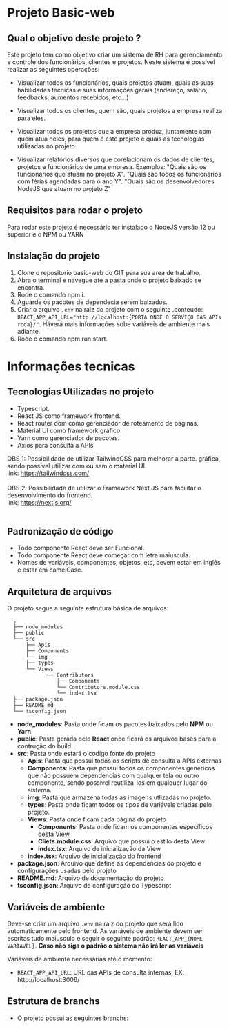 # Projeto Basic-web

## Qual o objetivo deste projeto ?

Este projeto tem como objetivo criar um sistema de RH para gerenciamento e controle dos funcionários, clientes e projetos. Neste sistema é possível realizar as seguintes operações:

* Visualizar todos os funcionários, quais projetos atuam, quais as suas habilidades tecnicas e suas informações gerais (endereço, salário, feedbacks, aumentos recebidos, etc...)

* Visualizar todos os clientes, quem são, quais projetos a empresa realiza para eles.

* Visualizar todos os projetos que a empresa produz, juntamente com quem atua neles, para quem é este projeto e quais as tecnologias utilizadas no projeto.

* Visualizar relatórios diversos que corelacionam os dados de clientes, projetos e funcionários de uma empresa. Exemplos: "Quais são os funcionários que atuam no projeto X". "Quais são todos os funcionários com férias agendadas para o ano Y". "Quais são os desenvolvedores NodeJS que atuam no projeto Z"

## Requisitos para rodar o projeto

Para rodar este projeto é necessário ter instalado o NodeJS versão 12 ou superior e o NPM ou YARN

## Instalação do projeto

1. Clone o repositorio basic-web do GIT para sua area de trabalho.
2. Abra o terminal e navegue ate a pasta onde o projeto baixado se encontra.
3. Rode o comando npm i.
4. Aguarde os pacotes de dependecia serem baixados.
5. Criar o arquivo ```.env``` na raiz do projeto com o seguinte .conteudo: ```REACT_APP_API_URL="http://localhost:{PORTA ONDE O SERVIÇO DAS APIs roda}/"```. Háverá mais informações sobe variáveis de ambiente mais adiante.
6. Rode o comando npm run start.

# Informações tecnicas

## Tecnologias Utilizadas no projeto

* Typescript.
* React JS como framework frontend.
* React router dom como gerenciador de roteamento de paginas.
* Material UI como framework gráfico.
* Yarn como gerenciador de pacotes.
* Axios para consulta a APIs

OBS 1: Possibilidade de utilizar TailwindCSS para melhorar a parte. gráfica, sendo possível utilizar com ou sem o material UI.
<br>link: https://tailwindcss.com/<br>
<br>
OBS 2: Possibilidade de utilizar o Framework Next JS para facilitar o desenvolvimento do frontend.
<br>link: https://nextjs.org/<br>
<br>

## Padronização de código

* Todo componente React deve ser Funcional.
* Todo componente React deve começar com letra maiuscula.
* Nomes de variáveis, componentes, objetos, etc, devem estar em inglês e estar em camelCase.

## Arquitetura de arquivos

O projeto segue a seguinte estrutura básica de arquivos:

```
  .
  ├── node_modules
  ├── public
  └── src
      ├── Apis
      ├── Components
      └── img
      ├── types
      └── Views
            └── Contributors
                ├── Components
                └── Contributors.module.css
                └── index.tsx
  ├── package.json
  ├── README.md
  └── tsconfig.json
```

* **node_modules**: Pasta onde ficam os pacotes baixados pelo **NPM** ou **Yarn**.
* **public**: Pasta gerada pelo **React** onde ficará os arquivos bases para a contrução do build.
* **src**: Pasta onde estará o codigo fonte do projeto
    * **Apis**: Pasta que possui todos os scripts de consulta a APIs externas
    * **Components**: Pasta que possui todos os componentes genéricos que não possuem dependencias com qualquer tela ou outro componente, sendo possível reutiliza-los em qualquer lugar do sistema.
    * **img**: Pasta que armazena todas as imagens utlizadas no projeto.
    * **types**: Pasta onde ficam todos os tipos de variáveis criadas pelo projeto.
    * **Views**: Pasta onde ficam cada página do projeto
        * **Components**: Pasta onde ficam os componentes específicos desta View.
        * **Cliets.module.css**: Arquivo que possui o estilo desta View
        * **index.tsx**: Arquivo de inicialização da View
    * **index.tsx**: Arquivo de inicialização do frontend
* **package.json**: Arquivo que define as dependencias do projeto e configurações usadas pelo projeto
* **README.md**: Arquivo de documentação do projeto
* **tsconfig.json**: Arquivo de configuração do Typescript

## Variáveis de ambiente

Deve-se criar um arquivo ```.env``` na raiz do projeto que será lido automaticamente pelo frontend. As variáveis de ambiente devem ser escritas tudo maiusculo e seguir o seguinte padrão: ```REACT_APP_{NOME VARIAVEL}```. **Caso não siga o padrão o sistema não irá ler as variáveis**

Variáveis de ambiente necessárias até o momento: 
* ```REACT_APP_API_URL```: URL das APIs de consulta internas, EX: http://localhost:3006/

## Estrutura de branchs

* O projeto possui as seguintes branchs: